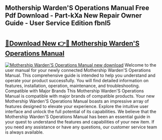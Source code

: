 ## Mothership Warden'S Operations Manual Free Pdf Download - Part-kXa New Repair Owner Guide - User Service Edition fbnI5

# <h2><a href="http://cf23468.oget.top/?id=Mothership+Warden%27S+Operations+Manual">🔗Download New 👉🔴 Mothership Warden'S Operations Manual</a></h2>

[![Mothership Warden'S Operations Manual new download](https://i.imgur.com/5g1atiW.png)](http://cf23468.oget.top/?id=Mothership+Warden%27S+Operations+Manual)
Welcome to the user manual for your newly connected Mothership Warden'S Operations Manual. This comprehensive guide is intended to help you understand and operate your product successfully. You will find detailed information on features, installation, operation, maintenance, and troubleshooting. Compatible with Major Brands This Mothership Warden'S Operations Manual is compatible with major brands of compatible products. Your new Mothership Warden'S Operations Manual boasts an impressive array of features designed to elevate your experience. Explore the intuitive user interface and unlock the full potential of its capabilities. We believe that the Mothership Warden'S Operations Manual has been an essential guide in your quest to understand the features and capabilities of your new item. If you need any assistance or have any questions, our customer service team is always available.
